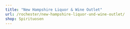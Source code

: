 ```yaml
---
title: "New Hampshire Liquor & Wine Outlet"
url: /rochester/new-hampshire-liquor-und-wine-outlet/
shop: Spirituosen
---
```

